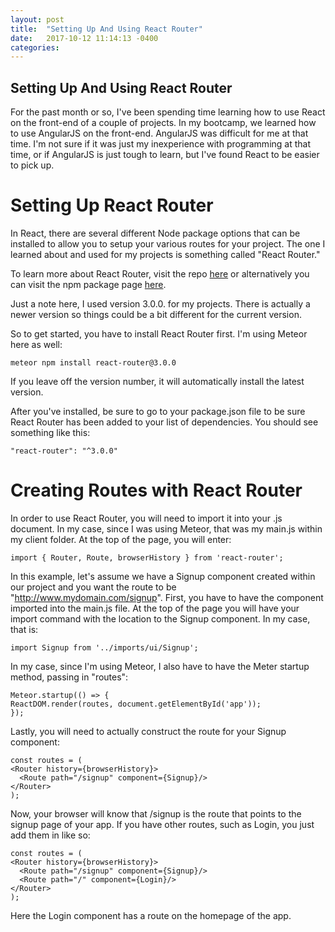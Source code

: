 ```yaml
---
layout: post
title:  "Setting Up And Using React Router"
date:   2017-10-12 11:14:13 -0400
categories: 		
---
```

## Setting Up And Using React Router

For the past month or so, I've been spending time learning how to use React on the front-end of a couple of projects. In my bootcamp, we learned how to use AngularJS on the front-end. AngularJS was difficult for me at that time. I'm not sure if it was just my inexperience with programming at that time, or if AngularJS is just tough to learn, but I've found React to be easier to pick up.

# Setting Up React Router

In React, there are several different Node package options that can be installed to allow you to setup your various routes for your project. The one I learned about and used for my projects is something called "React Router."

To learn more about React Router, visit the repo [here](https://github.com/ReactTraining/react-router) or alternatively you can visit the npm package page [here](https://www.npmjs.com/package/react-router).

Just a note here, I used version 3.0.0. for my projects. There is actually a newer version so things could be a bit different for the current version.

So to get started, you have to install React Router first. I'm using Meteor here as well:

    meteor npm install react-router@3.0.0

If you leave off the version number, it will automatically install the latest version.

After you've installed, be sure to go to your package.json file to be sure React Router has been added to your list of dependencies. You should see something like this:

    "react-router": "^3.0.0"

# Creating Routes with React Router

In order to use React Router, you will need to import it into your .js document. In my case, since I was using Meteor, that was my main.js within my client folder. At the top of the page, you will enter:

    import { Router, Route, browserHistory } from 'react-router';

In this example, let's assume we have a Signup component created within our project and you want the route to be "http://www.mydomain.com/signup". First, you have to have the component imported into the main.js file. At the top of the page you will have your import command with the location to the Signup component. In my case, that is:

    import Signup from '../imports/ui/Signup';

In my case, since I'm using Meteor, I also have to have the Meter startup method, passing in "routes":

    Meteor.startup(() => {
    ReactDOM.render(routes, document.getElementById('app'));
    });

Lastly, you will need to actually construct the route for your Signup component:

    const routes = (
    <Router history={browserHistory}>
      <Route path="/signup" component={Signup}/>
    </Router>
    );

Now, your browser will know that /signup is the route that points to the signup page of your app. If you have other routes, such as Login, you just add them in like so:

    const routes = (
    <Router history={browserHistory}>
      <Route path="/signup" component={Signup}/>
      <Route path="/" component={Login}/>
    </Router>
    );

Here the Login component has a route on the homepage of the app.
